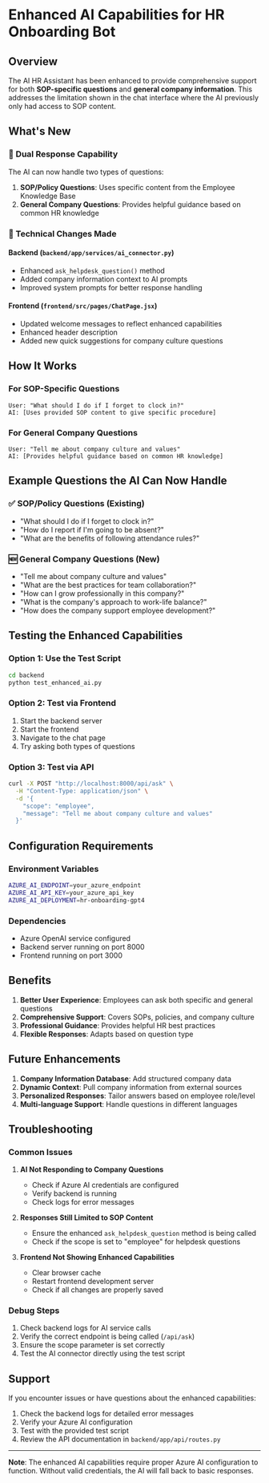# Enhanced AI Capabilities for HR Onboarding Bot

## Overview

The AI HR Assistant has been enhanced to provide comprehensive support for both **SOP-specific questions** and **general company information**. This addresses the limitation shown in the chat interface where the AI previously only had access to SOP content.

## What's New

### 🎯 Dual Response Capability
The AI can now handle two types of questions:

1. **SOP/Policy Questions**: Uses specific content from the Employee Knowledge Base
2. **General Company Questions**: Provides helpful guidance based on common HR knowledge

### 🔧 Technical Changes Made

#### Backend (`backend/app/services/ai_connector.py`)
- Enhanced `ask_helpdesk_question()` method
- Added company information context to AI prompts
- Improved system prompts for better response handling

#### Frontend (`frontend/src/pages/ChatPage.jsx`)
- Updated welcome messages to reflect enhanced capabilities
- Enhanced header description
- Added new quick suggestions for company culture questions

## How It Works

### For SOP-Specific Questions
```
User: "What should I do if I forget to clock in?"
AI: [Uses provided SOP content to give specific procedure]
```

### For General Company Questions
```
User: "Tell me about company culture and values"
AI: [Provides helpful guidance based on common HR knowledge]
```

## Example Questions the AI Can Now Handle

### ✅ SOP/Policy Questions (Existing)
- "What should I do if I forget to clock in?"
- "How do I report if I'm going to be absent?"
- "What are the benefits of following attendance rules?"

### 🆕 General Company Questions (New)
- "Tell me about company culture and values"
- "What are the best practices for team collaboration?"
- "How can I grow professionally in this company?"
- "What is the company's approach to work-life balance?"
- "How does the company support employee development?"

## Testing the Enhanced Capabilities

### Option 1: Use the Test Script
```bash
cd backend
python test_enhanced_ai.py
```

### Option 2: Test via Frontend
1. Start the backend server
2. Start the frontend
3. Navigate to the chat page
4. Try asking both types of questions

### Option 3: Test via API
```bash
curl -X POST "http://localhost:8000/api/ask" \
  -H "Content-Type: application/json" \
  -d '{
    "scope": "employee",
    "message": "Tell me about company culture and values"
  }'
```

## Configuration Requirements

### Environment Variables
```bash
AZURE_AI_ENDPOINT=your_azure_endpoint
AZURE_AI_API_KEY=your_azure_api_key
AZURE_AI_DEPLOYMENT=hr-onboarding-gpt4
```

### Dependencies
- Azure OpenAI service configured
- Backend server running on port 8000
- Frontend running on port 3000

## Benefits

1. **Better User Experience**: Employees can ask both specific and general questions
2. **Comprehensive Support**: Covers SOPs, policies, and company culture
3. **Professional Guidance**: Provides helpful HR best practices
4. **Flexible Responses**: Adapts based on question type

## Future Enhancements

1. **Company Information Database**: Add structured company data
2. **Dynamic Context**: Pull company information from external sources
3. **Personalized Responses**: Tailor answers based on employee role/level
4. **Multi-language Support**: Handle questions in different languages

## Troubleshooting

### Common Issues

1. **AI Not Responding to Company Questions**
   - Check if Azure AI credentials are configured
   - Verify backend is running
   - Check logs for error messages

2. **Responses Still Limited to SOP Content**
   - Ensure the enhanced `ask_helpdesk_question` method is being called
   - Check if the scope is set to "employee" for helpdesk questions

3. **Frontend Not Showing Enhanced Capabilities**
   - Clear browser cache
   - Restart frontend development server
   - Check if all changes are properly saved

### Debug Steps

1. Check backend logs for AI service calls
2. Verify the correct endpoint is being called (`/api/ask`)
3. Ensure the scope parameter is set correctly
4. Test the AI connector directly using the test script

## Support

If you encounter issues or have questions about the enhanced capabilities:

1. Check the backend logs for detailed error messages
2. Verify your Azure AI configuration
3. Test with the provided test script
4. Review the API documentation in `backend/app/api/routes.py`

---

**Note**: The enhanced AI capabilities require proper Azure AI configuration to function. Without valid credentials, the AI will fall back to basic responses.
